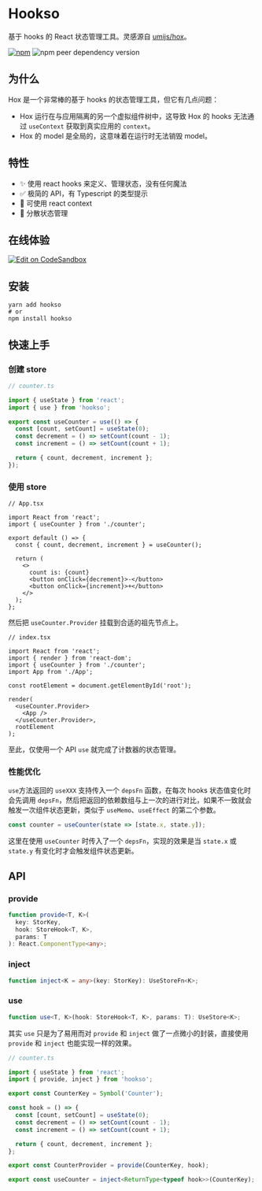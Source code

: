 # Hookso

基于 hooks 的 React 状态管理工具。灵感源自 [umijs/hox](https://github.com/umijs/hox)。

[![npm](https://img.shields.io/npm/v/hookso)](https://www.npmjs.com/package/hookso)
![npm peer dependency version](https://img.shields.io/npm/dependency-version/hookso/peer/react)

## 为什么

Hox 是一个非常棒的基于 hooks 的状态管理工具，但它有几点问题：

- Hox 运行在与应用隔离的另一个虚拟组件树中，这导致 Hox 的 hooks 无法通过 `useContext` 获取到真实应用的 `context`。
- Hox 的 model 是全局的，这意味着在运行时无法销毁 model。

## 特性

- ✨ 使用 react hooks 来定义、管理状态，没有任何魔法
- ✅ 极简的 API，有 Typescript 的类型提示
- 🚀 可使用 react context
- 🎉 分散状态管理

## 在线体验

[![Edit on CodeSandbox](https://codesandbox.io/static/img/play-codesandbox.svg)](https://codesandbox.io/s/festive-wiles-z6w67)

## 安装

```
yarn add hookso
# or
npm install hookso
```

## 快速上手

### 创建 store

```ts
// counter.ts

import { useState } from 'react';
import { use } from 'hookso';

export const useCounter = use(() => {
  const [count, setCount] = useState(0);
  const decrement = () => setCount(count - 1);
  const increment = () => setCount(count + 1);

  return { count, decrement, increment };
});
```

### 使用 store

```tsx
// App.tsx

import React from 'react';
import { useCounter } from './counter';

export default () => {
  const { count, decrement, increment } = useCounter();

  return (
    <>
      count is: {count}
      <button onClick={decrement}>-</button>
      <button onClick={increment}>+</button>
    </>
  );
};
```

然后把 `useCounter.Provider` 挂载到合适的祖先节点上。

```tsx
// index.tsx

import React from 'react';
import { render } from 'react-dom';
import { useCounter } from './counter';
import App from './App';

const rootElement = document.getElementById('root');

render(
  <useCounter.Provider>
    <App />
  </useCounter.Provider>,
  rootElement
);
```

至此，仅使用一个 API `use` 就完成了计数器的状态管理。

### 性能优化

`use`方法返回的 `useXXX` 支持传入一个 `depsFn` 函数，在每次 hooks 状态值变化时会先调用 `depsFn`，然后把返回的依赖数组与上一次的进行对比，如果不一致就会触发一次组件状态更新，类似于 `useMemo`、`useEffect` 的第二个参数。

```ts
const counter = useCounter(state => [state.x, state.y]);
```

这里在使用 `useCounter` 时传入了一个 `depsFn`，实现的效果是当 `state.x` 或 `state.y` 有变化时才会触发组件状态更新。

## API

### provide

```ts
function provide<T, K>(
  key: StorKey,
  hook: StoreHook<T, K>,
  params: T
): React.ComponentType<any>;
```

### inject

```ts
function inject<K = any>(key: StorKey): UseStoreFn<K>;
```

### use

```ts
function use<T, K>(hook: StoreHook<T, K>, params: T): UseStore<K>;
```

其实 `use` 只是为了易用而对 `provide` 和 `inject` 做了一点微小的封装，直接使用 `provide` 和 `inject` 也能实现一样的效果。

```ts
// counter.ts

import { useState } from 'react';
import { provide, inject } from 'hookso';

export const CounterKey = Symbol('Counter');

const hook = () => {
  const [count, setCount] = useState(0);
  const decrement = () => setCount(count - 1);
  const increment = () => setCount(count + 1);

  return { count, decrement, increment };
};

export const CounterProvider = provide(CounterKey, hook);

export const useCounter = inject<ReturnType<typeof hook>>(CounterKey);
```
